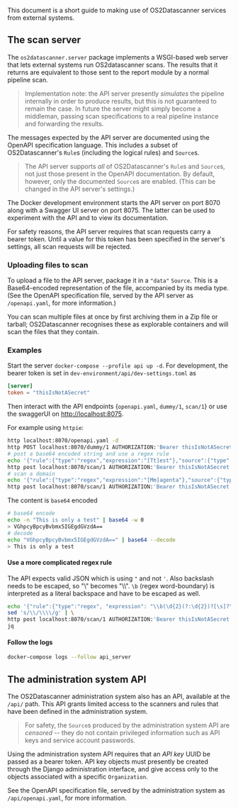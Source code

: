 This document is a short guide to making use of OS2Datascanner services from
external systems.


## The scan server

The `os2datascanner.server` package implements a WSGI-based web server that
lets external systems run OS2datascanner scans. The results that it returns are
equivalent to those sent to the report module by a normal pipeline scan.

> Implementation note: the API server presently *simulates* the pipeline
> internally in order to produce results, but this is not guaranteed to remain
> the case. In future the server might simply become a middleman, passing scan
> specifications to a real pipeline instance and forwarding the results.

The messages expected by the API server are documented using the OpenAPI
specification language. This includes a subset of OS2Datascanner's `Rule`s
(including the logical rules) and `Source`s.

> The API server supports *all* of OS2Datascanner's `Rule`s and `Source`s, not
> just those present in the OpenAPI documentation. By default, however, only
> the documented `Source`s are enabled. (This can be changed in the API
> server's settings.)

The Docker development environment starts the API server on port 8070 along
with a Swagger UI server on port 8075. The latter can be used to experiment
with the API and to view its documentation.

For safety reasons, the API server requires that scan requests carry a bearer
token. Until a value for this token has been specified in the server's
settings, all scan requests will be rejected.


### Uploading files to scan

To upload a file to the API server, package it in a `"data"` `Source`.  This is
a Base64-encoded representation of the file, accompanied by its media type.
(See the OpenAPI specification file, served by the API server as
`/openapi.yaml`, for more information.)

You can scan multiple files at once by first archiving them in a Zip file or
tarball; OS2Datascanner recognises these as explorable containers and will scan
the files that they contain.


### Examples

Start the server `docker-compose --profile api up -d`. For development, the
bearer token is set in `dev-environment/api/dev-settings.toml` as

```toml
[server]
token = "thisIsNotASecret"
```

Then interact with the API endpoints {`openapi.yaml`, `dummy/1`, `scan/1`} or
use the swaggerUI on <http://localhost:8075>.

For example using `httpie`:

```bash
http localhost:8070/openapi.yaml -d
http POST localhost:8070/dummy/1 AUTHORIZATION:'Bearer thisIsNotASecret'
# post a base64 encoded string and use a regex rule
echo '{"rule":{"type":"regex","expression":"[Tt]est"},"source":{"type":"data","content":"VGhpcyBpcyBvbmx5IGEgdGVzdA==","mime":"text/plain"}}' | \
http post localhost:8070/scan/1 AUTHORIZATION:'Bearer thisIsNotASecret'
# scan a domain
echo '{"rule":{"type":"regex","expression":"[Mm]agenta"},"source":{"type":"web","url":"https://www.magenta.dk"}}' | \
http post localhost:8070/scan/1 AUTHORIZATION:'Bearer thisIsNotASecret'
```

The content is `base64` encoded

```bash
# base64 encode
echo -n "This is only a test" | base64 -w 0
> VGhpcyBpcyBvbmx5IGEgdGVzdA==
# decode
echo "VGhpcyBpcyBvbmx5IGEgdGVzdA==" | base64 --decode
> This is only a test
```


#### Use a more complicated regex rule

The API expects valid JSON which is using `"` and not `'`. Also backslash needs
to be escaped, so \"\\\" becomes \"\\\\\". `\b` (regex word-boundary) is
interpreted as a literal backspace and have to be escaped as well.

```bash
echo '{"rule":{"type":"regex", "expression": "\\b(\d{2}(?:\d{2})?[\s]?\d{2}[\s]?\d{2})(?:[\s\-/\.]|\s\-\s)?(\d{4})\\b"},"source":{"type":"data","content":"'$(base64 -w 0 < FILE_TO_ENCODE.txt)'","mime":"text/plain"}}' | \
sed 's/\\/\\\\/g' | \
http post localhost:8070/scan/1 AUTHORIZATION:'Bearer thisIsNotASecret' | \
jq
```


#### Follow the logs

```bash
docker-compose logs --follow api_server
```

## The administration system API

The OS2Datascanner administration system also has an API, available at the
`/api/` path. This API grants limited access to the scanners and rules that
have been defined in the administration system.

> For safety, the `Source`s produced by the administration system API are
> *censored* -- they do not contain privileged information such as API keys and
> service account passwords.

Using the administration system API requires that an *API key* UUID be passed
as a bearer token. API key objects must presently be created through the Django
administration interface, and give access only to the objects associated with a
specific `Organization`.

See the OpenAPI specification file, served by the administration system as
`/api/openapi.yaml`, for more information.
